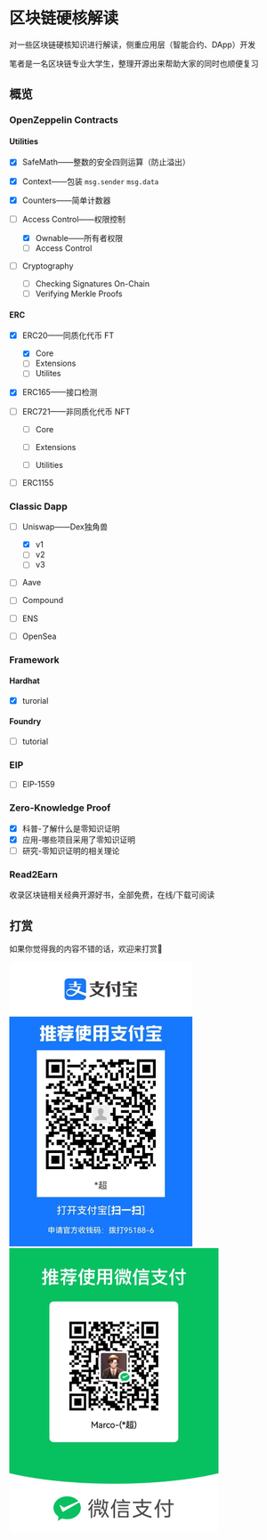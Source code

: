 # 区块链硬核解读

对一些区块链硬核知识进行解读，侧重应用层（智能合约、DApp）开发

笔者是一名区块链专业大学生，整理开源出来帮助大家的同时也顺便复习

## 概览

### OpenZeppelin Contracts

#### Utilities

- [x] SafeMath——整数的安全四则运算（防止溢出）

- [x] Context——包装 `msg.sender` `msg.data`

- [x] Counters——简单计数器

- [ ] Access Control——权限控制
  
  - [x] Ownable——所有者权限
  - [ ] Access Control

- [ ] Cryptography
  
  - [ ] Checking Signatures On-Chain
  - [ ] Verifying Merkle Proofs

#### ERC

- [x] ERC20——同质化代币 FT

  - [x] Core
  - [ ] Extensions
  - [ ] Utilites

- [x] ERC165——接口检测

- [ ] ERC721——非同质化代币 NFT

  - [ ] Core

  - [ ] Extensions

  - [ ] Utilities

- [ ] ERC1155

### Classic Dapp

- [ ] Uniswap——Dex独角兽

  - [x] v1
  - [ ] v2
  - [ ] v3

- [ ] Aave

- [ ] Compound

- [ ] ENS

- [ ] OpenSea

### Framework

#### Hardhat

- [x] turorial

#### Foundry

- [ ] tutorial

### EIP

- [ ] EIP-1559

### Zero-Knowledge Proof

- [x] 科普-了解什么是零知识证明
- [x] 应用-哪些项目采用了零知识证明
- [ ] 研究-零知识证明的相关理论

### Read2Earn

收录区块链相关经典开源好书，全部免费，在线/下载可阅读

## 打赏

如果你觉得我的内容不错的话，欢迎来打赏🤣

<img src="img/Alipay.jpg" alt="Alipay" style="zoom:50%;" align=left/> <img src="img/wechat-pay.jpg" alt="wechat-pay" style="zoom:50%;" align=right/>

